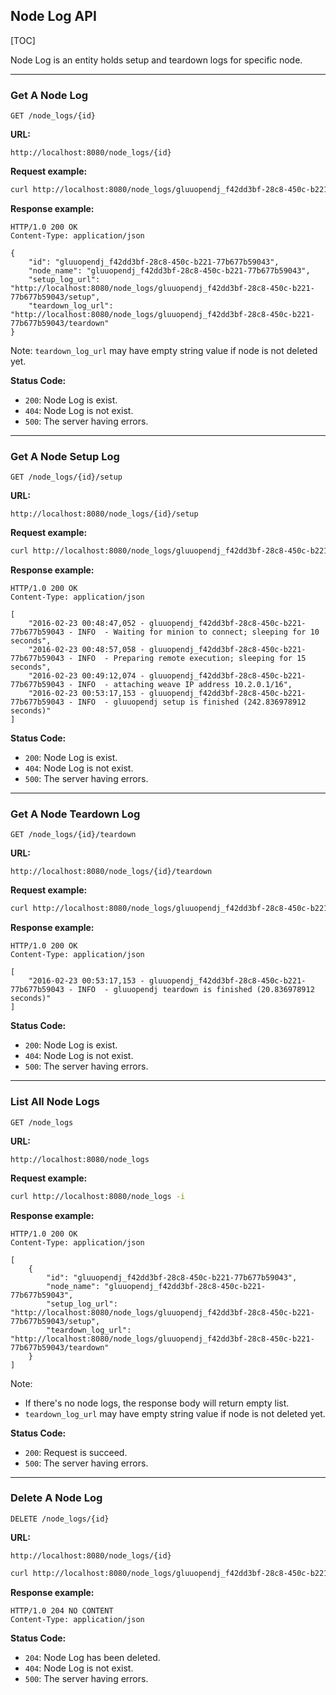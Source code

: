 ## Node Log API

[TOC]

Node Log is an entity holds setup and teardown logs for specific node.

---

### Get A Node Log

    GET /node_logs/{id}

__URL:__

    http://localhost:8080/node_logs/{id}

__Request example:__

```sh
curl http://localhost:8080/node_logs/gluuopendj_f42dd3bf-28c8-450c-b221-77b677b59043 -i
```

__Response example:__

```http
HTTP/1.0 200 OK
Content-Type: application/json

{
    "id": "gluuopendj_f42dd3bf-28c8-450c-b221-77b677b59043",
    "node_name": "gluuopendj_f42dd3bf-28c8-450c-b221-77b677b59043",
    "setup_log_url": "http://localhost:8080/node_logs/gluuopendj_f42dd3bf-28c8-450c-b221-77b677b59043/setup",
    "teardown_log_url": "http://localhost:8080/node_logs/gluuopendj_f42dd3bf-28c8-450c-b221-77b677b59043/teardown"
}
```

Note: `teardown_log_url` may have empty string value if node is not deleted yet.

__Status Code:__

* `200`: Node Log is exist.
* `404`: Node Log is not exist.
* `500`: The server having errors.

---

### Get A Node Setup Log

    GET /node_logs/{id}/setup

__URL:__

    http://localhost:8080/node_logs/{id}/setup

__Request example:__

```sh
curl http://localhost:8080/node_logs/gluuopendj_f42dd3bf-28c8-450c-b221-77b677b59043/setup -i
```

__Response example:__

```http
HTTP/1.0 200 OK
Content-Type: application/json

[
    "2016-02-23 00:48:47,052 - gluuopendj_f42dd3bf-28c8-450c-b221-77b677b59043 - INFO  - Waiting for minion to connect; sleeping for 10 seconds",
    "2016-02-23 00:48:57,058 - gluuopendj_f42dd3bf-28c8-450c-b221-77b677b59043 - INFO  - Preparing remote execution; sleeping for 15 seconds",
    "2016-02-23 00:49:12,074 - gluuopendj_f42dd3bf-28c8-450c-b221-77b677b59043 - INFO  - attaching weave IP address 10.2.0.1/16",
    "2016-02-23 00:53:17,153 - gluuopendj_f42dd3bf-28c8-450c-b221-77b677b59043 - INFO  - gluuopendj setup is finished (242.836978912 seconds)"
]
```

__Status Code:__

* `200`: Node Log is exist.
* `404`: Node Log is not exist.
* `500`: The server having errors.

---

### Get A Node Teardown Log

    GET /node_logs/{id}/teardown

__URL:__

    http://localhost:8080/node_logs/{id}/teardown

__Request example:__

```sh
curl http://localhost:8080/node_logs/gluuopendj_f42dd3bf-28c8-450c-b221-77b677b59043/teardown -i
```

__Response example:__

```http
HTTP/1.0 200 OK
Content-Type: application/json

[
    "2016-02-23 00:53:17,153 - gluuopendj_f42dd3bf-28c8-450c-b221-77b677b59043 - INFO  - gluuopendj teardown is finished (20.836978912 seconds)"
]
```

__Status Code:__

* `200`: Node Log is exist.
* `404`: Node Log is not exist.
* `500`: The server having errors.

---

### List All Node Logs

    GET /node_logs

__URL:__

    http://localhost:8080/node_logs

__Request example:__

```sh
curl http://localhost:8080/node_logs -i
```

__Response example:__

```http
HTTP/1.0 200 OK
Content-Type: application/json

[
    {
        "id": "gluuopendj_f42dd3bf-28c8-450c-b221-77b677b59043",
        "node_name": "gluuopendj_f42dd3bf-28c8-450c-b221-77b677b59043",
        "setup_log_url": "http://localhost:8080/node_logs/gluuopendj_f42dd3bf-28c8-450c-b221-77b677b59043/setup",
        "teardown_log_url": "http://localhost:8080/node_logs/gluuopendj_f42dd3bf-28c8-450c-b221-77b677b59043/teardown"
    }
]
```

Note:

* If there's no node logs, the response body will return empty list.
* `teardown_log_url` may have empty string value if node is not deleted yet.

__Status Code:__

* `200`: Request is succeed.
* `500`: The server having errors.

---

### Delete A Node Log

    DELETE /node_logs/{id}

__URL:__

    http://localhost:8080/node_logs/{id}

```sh
curl http://localhost:8080/node_logs/gluuopendj_f42dd3bf-28c8-450c-b221-77b677b59043 -X DELETE -i --max-time 300
```

__Response example:__

```http
HTTP/1.0 204 NO CONTENT
Content-Type: application/json
```

__Status Code:__

* `204`: Node Log has been deleted.
* `404`: Node Log is not exist.
* `500`: The server having errors.
